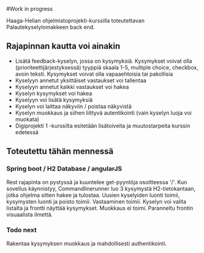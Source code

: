 #Work in progress

Haaga-Helian ohjelmistoprojekti-kurssilla toteutettavan Palautekyselylomakkeen back end. 

## Rajapinnan kautta voi ainakin
* Lisätä feedback-kyselyn, jossa on kysymyksiä. Kysymykset voivat olla (prioriteettijärjestyksessä) tyyppiä skaala 1-5, multiple choice, checkbox, avoin teksti. Kysymykset voivat olla vapaaehtoisia tai pakollisia
* Kyselyyn annetut yksittäiset vastaukset voi tallentaa
* Kyselyyn annetut kaikki vastaukset voi hakea
* Kyselyn kysymykset voi hakea
* Kyselyyn voi lisätä kysymyksiä
* Kyselyn voi laittaa näkyviin / poistaa näkyvistä
* Kyselyn muokkaus ja siihen liittyvä autentikointi (vain kyselyn luoja voi muokata)
* Digiprojekti 1 -kurssilta esitetään lisätoiveita ja muutostarpeita kurssin edetessä

## Toteutettu tähän mennessä

### Spring boot / H2 Database / angularJS 

Rest rajapinta on pystyssä ja kuuntelee get-pyyntöja osoitteessa '/'. Kun sovellus käynnistyy, Commandlinerunner luo 3 kysymystä H2-tietokantaan, jotka ohjelma sitten hakee ja tulostaa. Uusien kyselyiden luonti toimii, kysymysten luonti ja poisto toimii. Vastaaminen toimii. Kyselyn voi valita listalta ja frontti näyttää kysymykset. Muokkaus ei toimi. Paranneltu frontin visuaalista ilmettä.

### Todo next

Rakentaa kysymyksen muokkaus ja mahdollisesti authentikointi.

